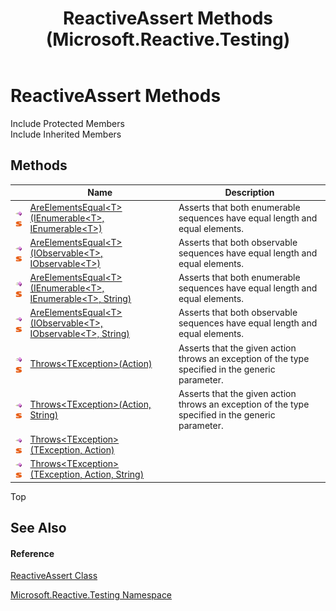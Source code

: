 ﻿---
title: ReactiveAssert Methods (Microsoft.Reactive.Testing)
TOCTitle: ReactiveAssert Methods
ms:assetid: Methods.T:Microsoft.Reactive.Testing.ReactiveAssert
ms:mtpsurl: https://msdn.microsoft.com/en-us/library/microsoft.reactive.testing.reactiveassert_methods(v=VS.103)
ms:contentKeyID: 36068932
ms.date: 06/28/2011
mtps_version: v=VS.103
---

# ReactiveAssert Methods

Include Protected Members  
Include Inherited Members  

## Methods

<table>
<thead>
<tr class="header">
<th> </th>
<th>Name</th>
<th>Description</th>
</tr>
</thead>
<tbody>
<tr class="odd">
<td><img src="images\Hh303103.pubmethod(en-us,VS.103).gif" title="Public method" alt="Public method" /><img src="images\Hh244319.static(en-us,VS.103).gif" title="Static member" alt="Static member" /></td>
<td><a href="https://msdn.microsoft.com/en-us/library/m:microsoft.reactive.testing.reactiveassert.areelementsequal%60%601(system.collections.generic.ienumerable%7b%60%600%7d%2csystem.collections.generic.ienumerable%7b%60%600%7d)(v=VS.103)">AreElementsEqual&lt;T&gt;(IEnumerable&lt;T&gt;, IEnumerable&lt;T&gt;)</a></td>
<td>Asserts that both enumerable sequences have equal length and equal elements.</td>
</tr>
<tr class="even">
<td><img src="images\Hh303103.pubmethod(en-us,VS.103).gif" title="Public method" alt="Public method" /><img src="images\Hh244319.static(en-us,VS.103).gif" title="Static member" alt="Static member" /></td>
<td><a href="https://msdn.microsoft.com/en-us/library/m:microsoft.reactive.testing.reactiveassert.areelementsequal%60%601(system.iobservable%7b%60%600%7d%2csystem.iobservable%7b%60%600%7d)(v=VS.103)">AreElementsEqual&lt;T&gt;(IObservable&lt;T&gt;, IObservable&lt;T&gt;)</a></td>
<td>Asserts that both observable sequences have equal length and equal elements.</td>
</tr>
<tr class="odd">
<td><img src="images\Hh303103.pubmethod(en-us,VS.103).gif" title="Public method" alt="Public method" /><img src="images\Hh244319.static(en-us,VS.103).gif" title="Static member" alt="Static member" /></td>
<td><a href="https://msdn.microsoft.com/en-us/library/m:microsoft.reactive.testing.reactiveassert.areelementsequal%60%601(system.collections.generic.ienumerable%7b%60%600%7d%2csystem.collections.generic.ienumerable%7b%60%600%7d%2csystem.string)(v=VS.103)">AreElementsEqual&lt;T&gt;(IEnumerable&lt;T&gt;, IEnumerable&lt;T&gt;, String)</a></td>
<td>Asserts that both enumerable sequences have equal length and equal elements.</td>
</tr>
<tr class="even">
<td><img src="images\Hh303103.pubmethod(en-us,VS.103).gif" title="Public method" alt="Public method" /><img src="images\Hh244319.static(en-us,VS.103).gif" title="Static member" alt="Static member" /></td>
<td><a href="https://msdn.microsoft.com/en-us/library/m:microsoft.reactive.testing.reactiveassert.areelementsequal%60%601(system.iobservable%7b%60%600%7d%2csystem.iobservable%7b%60%600%7d%2csystem.string)(v=VS.103)">AreElementsEqual&lt;T&gt;(IObservable&lt;T&gt;, IObservable&lt;T&gt;, String)</a></td>
<td>Asserts that both observable sequences have equal length and equal elements.</td>
</tr>
<tr class="odd">
<td><img src="images\Hh303103.pubmethod(en-us,VS.103).gif" title="Public method" alt="Public method" /><img src="images\Hh244319.static(en-us,VS.103).gif" title="Static member" alt="Static member" /></td>
<td><a href="https://msdn.microsoft.com/en-us/library/m:microsoft.reactive.testing.reactiveassert.throws%60%601(system.action)(v=VS.103)">Throws&lt;TException&gt;(Action)</a></td>
<td>Asserts that the given action throws an exception of the type specified in the generic parameter.</td>
</tr>
<tr class="even">
<td><img src="images\Hh303103.pubmethod(en-us,VS.103).gif" title="Public method" alt="Public method" /><img src="images\Hh244319.static(en-us,VS.103).gif" title="Static member" alt="Static member" /></td>
<td><a href="https://msdn.microsoft.com/en-us/library/m:microsoft.reactive.testing.reactiveassert.throws%60%601(system.action%2csystem.string)(v=VS.103)">Throws&lt;TException&gt;(Action, String)</a></td>
<td>Asserts that the given action throws an exception of the type specified in the generic parameter.</td>
</tr>
<tr class="odd">
<td><img src="images\Hh303103.pubmethod(en-us,VS.103).gif" title="Public method" alt="Public method" /><img src="images\Hh244319.static(en-us,VS.103).gif" title="Static member" alt="Static member" /></td>
<td><a href="https://msdn.microsoft.com/en-us/library/m:microsoft.reactive.testing.reactiveassert.throws%60%601(%60%600%2csystem.action)(v=VS.103)">Throws&lt;TException&gt;(TException, Action)</a></td>
<td></td>
</tr>
<tr class="even">
<td><img src="images\Hh303103.pubmethod(en-us,VS.103).gif" title="Public method" alt="Public method" /><img src="images\Hh244319.static(en-us,VS.103).gif" title="Static member" alt="Static member" /></td>
<td><a href="https://msdn.microsoft.com/en-us/library/m:microsoft.reactive.testing.reactiveassert.throws%60%601(%60%600%2csystem.action%2csystem.string)(v=VS.103)">Throws&lt;TException&gt;(TException, Action, String)</a></td>
<td></td>
</tr>
</tbody>
</table>

Top

## See Also

#### Reference

[ReactiveAssert Class](hh244319\(v=vs.103\).md)

[Microsoft.Reactive.Testing Namespace](hh212009\(v=vs.103\).md)

